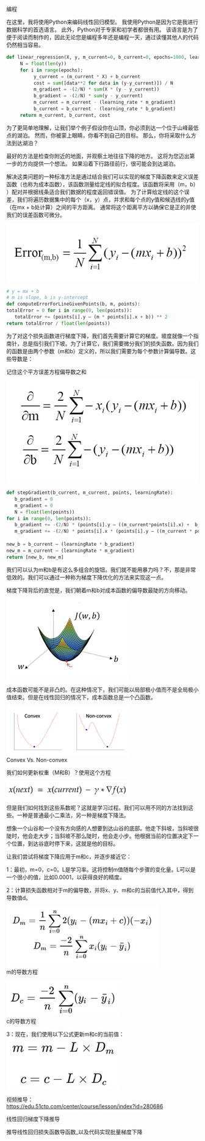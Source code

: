 










编程

在这里，我将使用Python来编码线性回归模型。 我使用Python是因为它是我进行数据科学的首选语言。 此外，Python对于专家和初学者都很有用。 该语言是为了便于阅读而制作的，因此无论您是编程多年还是编程一天，通过读懂其他人的代码仍然相当容易。

```py
def linear_regression(X, y, m_current=0, b_current=0, epochs=1000, learning_rate=0.0001):
     N = float(len(y))
     for i in range(epochs):
          y_current = (m_current * X) + b_current
          cost = sum([data**2 for data in (y-y_current)]) / N
          m_gradient = -(2/N) * sum(X * (y - y_current))
          b_gradient = -(2/N) * sum(y - y_current)
          m_current = m_current - (learning_rate * m_gradient)
          b_current = b_current - (learning_rate * b_gradient)
     return m_current, b_current, cost
```

为了更简单地理解，让我们举个例子假设你在山顶，你必须到达一个位于山峰最低点的湖泊。 然而，你被蒙上眼睛，你看不到自己的目标。 那么，你将采取什么方法到达湖泊？

最好的方法是检查你附近的地面，并观察土地往往下降的地方。 这将为您迈出第一步的方向提供一个想法。 如果沿着下行路径前行，很可能会到达湖泊。

解决这类问题的一种标准方法是通过结合我们可以实现的梯度下降函数来定义误差函数（也称为成本函数），该函数测量给定线的拟合程度。该函数将采用（m，b） ）配对并根据线条适合我们数据的程度返回错误值。 为了计算给定线的这个误差，我们将遍历数据集中的每个（x，y）点，并求和每个点的y值和候选线的y值（在mx + b处计算）之间的平方距离。 通常将这个距离平方以确保它是正的并使我们的误差函数可微分。

![linerRegressionExamples](images/lr/lrEquation15.png)</br>

```py
# y = mx + b 
# m is slope, b is y-intercept 
def computeErrorForLineGivenPoints(b, m, points): 
totalError = 0 for i in range(0, len(points)): 
   totalError += (points[i].y — (m * points[i].x + b)) ** 2 
return totalError / float(len(points))
```

为了对这个损失函数进行梯度下降，我们首先需要计算它的梯度。坡度就像一个指南针，总是指引我们下坡。为了计算它，我们需要微分我们的损失函数。因为我们的函数是由两个参数（m和b）定义的，所以我们需要为每个参数计算偏导数。这些导数是：

记住这个平方误差方程偏导数之和

![linerRegressionExamples](images/lr/lrEquation16.png)</br>

```py
def stepGradient(b_current, m_current, points, learningRate):
   b_gradient = 0 
   m_gradient = 0 
   N = float(len(points)) 
for i in range(0, len(points)): 
   b_gradient += -(2/N) * (points[i].y — ((m_current*points[i].x) +  b_current)) 
   m_gradient += -(2/N) * points[i].x * (points[i].y — ((m_current * points[i].x) + b_current)) 

new_b = b_current — (learningRate * b_gradient) 
new_m = m_current — (learningRate * m_gradient) 
return [new_b, new_m]
```

我们可以认为m和b是有这么多组合的旋钮。我们就不能用暴力吗？不，那是非常低效的。我们可以通过一种称为梯度下降优化的方法来实现这一点。

梯度下降背后的直觉是，我们朝着m和b对成本函数的偏导数最陡的方向移动。

![linerRegressionExamples](images/lr/lrShow3.png)</br>

成本函数可能不是非凸的。在这种情况下，我们可能以局部极小值而不是全局极小值结束。但是在线性回归的情况下，成本函数总是一个凸函数。

![linerRegressionExamples](images/lr/lrShow4.png)</br>
Convex Vs. Non-convex

我们如何更新权重（M和B）？使用这个方程

![linerRegressionExamples](images/lr/lrEquation17.png)</br>

但是我们如何找到这些系数呢？这就是学习过程。我们可以用不同的方法找到这些。一种是普通最小二乘法，另一种是梯度下降法。

想象一个山谷和一个没有方向感的人想要到达山谷的底部。他走下斜坡，当斜坡很陡时，他会走大步；当斜坡不那么陡时，他会走小步。他根据当前的位置决定下一个位置，到达谷底时停下来，这就是他的目标。

让我们尝试将梯度下降应用于m和c，并逐步接近它：

1：最初，m=0，c=0。L是学习率。这将控制m值随每个步骤的变化量。L可以是一个很小的值，比如0.0001，以获得良好的精度。

2：计算损失函数相对于m的偏导数，并将x、y、m和c的当前值代入其中，得到导数值d。

![linerRegressionExamples](images/lr/lrEquation18.jpeg)</br>
m的导数方程

![linerRegressionExamples](images/lr/lrEquation19.jpeg)</br>
c的导数方程

3：现在，我们使用以下公式更新m和c的当前值：
![linerRegressionExamples](images/lr/lrEquation20.jpeg)</br>

视频推导：</br>
https://edu.51cto.com/center/course/lesson/index?id=280686

线性回归梯度下降推导

推导线性回归损失函数导函数_以及代码实现批量梯度下降

